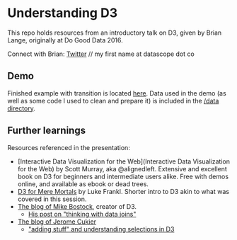 # Understanding D3
This repo holds resources from an introductory talk on D3, given by Brian Lange, originally at Do Good Data 2016.

Connect with Brian: [Twitter](twitter.com/bjlange) // my first name at datascope dot co

## Demo
Finished example with transition is located [here](https://output.jsbin.com/davida).
Data used in the demo (as well as some code I used to clean and prepare it) is included in the [/data directory](https://github.com/bjlange/understanding-d3/tree/master/data).

## Further learnings
Resources referenced in the presentation:
- [Interactive Data Visualization for the Web](Interactive Data Visualization for the Web) by Scott Murray, aka @alignedleft. Extensive and excellent book on D3 for beginners and intermediate users alike. Free with demos online, and available as ebook or dead trees.
- [D3 for Mere Mortals](http://www.recursion.org/d3-for-mere-mortals/) by Luke Frankl. Shorter intro to D3 akin to what was covered in this session.
- [The blog of Mike Bostock](https://bost.ocks.org/mike/), creator of D3.
  - [His post on "thinking with data joins"](https://bost.ocks.org/mike/join/)
- [The blog of Jerome Cukier](http://www.jeromecukier.net/)
  - ["adding stuff" and understanding selections in D3](http://www.jeromecukier.net/blog/2011/08/09/d3-adding-stuff-and-oh-understanding-selections/) 

